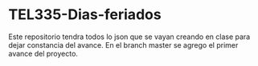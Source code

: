 # TEL335-Dias-feriados

Este repositorio tendra todos lo json que se vayan creando en clase para dejar constancia del avance.
En el branch master se agrego el primer avance del proyecto.
